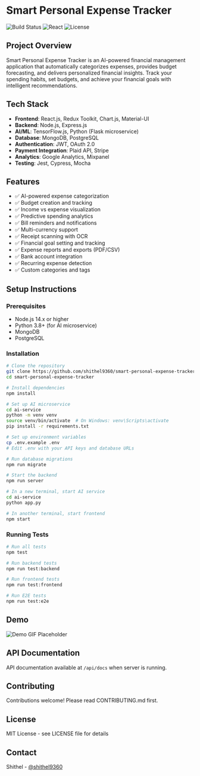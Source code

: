 # Smart Personal Expense Tracker

![Build Status](https://img.shields.io/badge/build-passing-brightgreen)
![React](https://img.shields.io/badge/react-18.x-blue)
![License](https://img.shields.io/badge/license-MIT-green)

## Project Overview
Smart Personal Expense Tracker is an AI-powered financial management application that automatically categorizes expenses, provides budget forecasting, and delivers personalized financial insights. Track your spending habits, set budgets, and achieve your financial goals with intelligent recommendations.

## Tech Stack
- **Frontend**: React.js, Redux Toolkit, Chart.js, Material-UI
- **Backend**: Node.js, Express.js
- **AI/ML**: TensorFlow.js, Python (Flask microservice)
- **Database**: MongoDB, PostgreSQL
- **Authentication**: JWT, OAuth 2.0
- **Payment Integration**: Plaid API, Stripe
- **Analytics**: Google Analytics, Mixpanel
- **Testing**: Jest, Cypress, Mocha

## Features
- ✅ AI-powered expense categorization
- ✅ Budget creation and tracking
- ✅ Income vs expense visualization
- ✅ Predictive spending analytics
- ✅ Bill reminders and notifications
- ✅ Multi-currency support
- ✅ Receipt scanning with OCR
- ✅ Financial goal setting and tracking
- ✅ Expense reports and exports (PDF/CSV)
- ✅ Bank account integration
- ✅ Recurring expense detection
- ✅ Custom categories and tags

## Setup Instructions

### Prerequisites
- Node.js 14.x or higher
- Python 3.8+ (for AI microservice)
- MongoDB
- PostgreSQL

### Installation

```bash
# Clone the repository
git clone https://github.com/shithel9360/smart-personal-expense-tracker.git
cd smart-personal-expense-tracker

# Install dependencies
npm install

# Set up AI microservice
cd ai-service
python -m venv venv
source venv/bin/activate  # On Windows: venv\Scripts\activate
pip install -r requirements.txt

# Set up environment variables
cp .env.example .env
# Edit .env with your API keys and database URLs

# Run database migrations
npm run migrate

# Start the backend
npm run server

# In a new terminal, start AI service
cd ai-service
python app.py

# In another terminal, start frontend
npm start
```

### Running Tests

```bash
# Run all tests
npm test

# Run backend tests
npm run test:backend

# Run frontend tests
npm run test:frontend

# Run E2E tests
npm run test:e2e
```

## Demo

![Demo GIF Placeholder](https://via.placeholder.com/800x400.png?text=Expense+Tracker+Demo)

## API Documentation

API documentation available at `/api/docs` when server is running.

## Contributing

Contributions welcome! Please read CONTRIBUTING.md first.

## License

MIT License - see LICENSE file for details

## Contact

Shithel - [@shithel9360](https://github.com/shithel9360)
